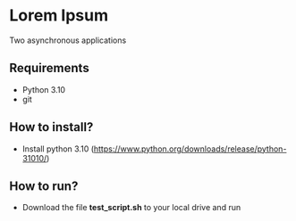 #  Lorem Ipsum

Two asynchronous applications


## Requirements

- Python 3.10
- git


## How to install?
- Install python 3.10 (https://www.python.org/downloads/release/python-31010/)


## How to run?
- Download the file **test_script.sh** to your local drive and run

